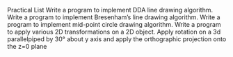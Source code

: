 Practical List
Write a program to implement DDA line drawing algorithm.
Write a program to implement Bresenham’s line drawing algorithm.
Write a program to implement mid-point circle drawing algorithm.
Write a program to apply various 2D transformations on a 2D object.
Apply rotation on a 3d parallelpiped by 30° about y axis and apply the orthographic projection onto the z=0 plane 
